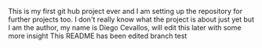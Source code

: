 This is my first git hub project ever and I am setting up the repository for further projects too. I don't really know what the project is about just yet but I am the author, my name is Diego Cevallos, will edit this later with some more insight
This README has been edited
branch test
